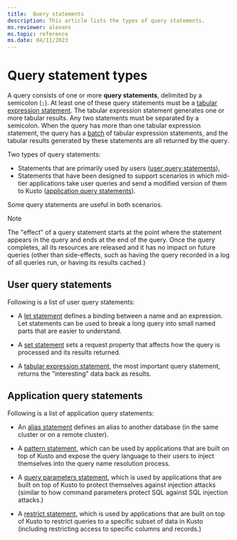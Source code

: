 ```yaml
---
title:  Query statements
description: This article lists the types of query statements.
ms.reviewer: alexans
ms.topic: reference
ms.date: 04/11/2023
---
```

# Query statement types

A query consists of one or more **query statements**, delimited by a semicolon (`;`).
At least one of these query statements must be a [tabular expression statement](tabular-expression-statements.md).
The tabular expression statement generates one or more tabular results. Any two statements must be separated by a semicolon.
When the query has more than one tabular expression statement, the query has a [batch](batches.md) of tabular expression statements, and the tabular results generated by these statements are all returned by the query.

Two types of query statements:

* Statements that are primarily used by users ([user query statements](#user-query-statements)),
* Statements that have been designed to support scenarios in which mid-tier applications take user queries and send a modified version of them to Kusto ([application query statements](#application-query-statements)).

Some query statements are useful in both scenarios.

> [!NOTE]
> The "effect" of a query statement starts at the point where the statement
> appears in the query and ends at the end of the query. Once the query completes,
> all its resources are released and it has no impact on future queries (other than
> side-effects, such as having the query recorded in a log of all queries run,
> or having its results cached.)

## User query statements

Following is a list of user query statements:

* A [let statement](let-statement.md) defines a binding between a name and an expression.
  Let statements can be used to break a long query into small named parts that are easier to
  understand.

* A [set statement](set-statement.md) sets a request property that affects how the query
  is processed and its results returned.

* A [tabular expression statement](tabular-expression-statements.md), the most important
  query statement, returns the "interesting" data back as results.

## Application query statements

Following is a list of application query statements:

* An [alias statement](alias-statement.md) defines an alias to another database
  (in the same cluster or on a remote cluster).

* A [pattern statement](pattern-statement.md), which can be used by applications that are
  built on top of Kusto and expose the query language to their users to inject themselves
  into the query name resolution process.

* A [query parameters statement](query-parameters-statement.md), which is used by applications
  that are built on top of Kusto to protect themselves against injection attacks (similar to
  how command parameters protect SQL against SQL injection attacks.)

* A [restrict statement](restrict-statement.md), which is used by applications that are built
  on top of Kusto to restrict queries to a specific subset of data in Kusto (including restricting
  access to specific columns and records.)
